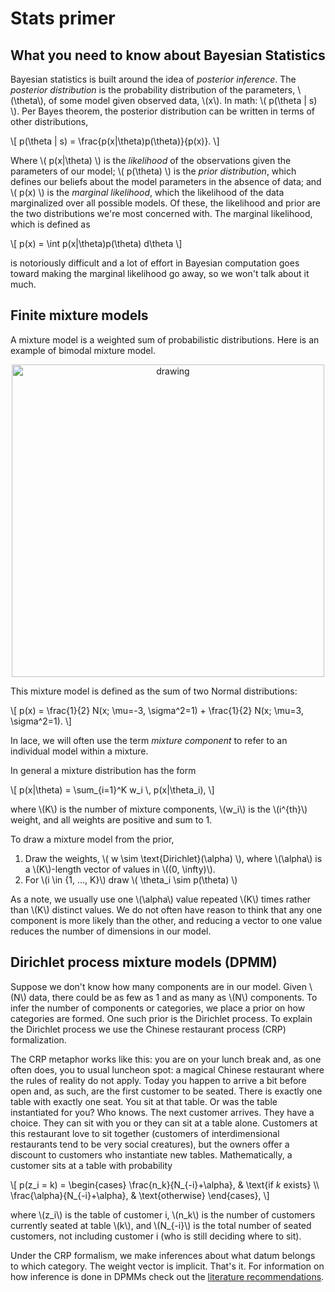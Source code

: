# Stats primer

## What you need to know about Bayesian Statistics

Bayesian statistics is built around the idea of *posterior inference*. The
*posterior distribution* is the probability distribution of the parameters,
\\(\theta\\), of some model given observed data, \\(x\\). In math: \\( p(\theta
| s) \\). Per Bayes theorem, the posterior distribution can be written in terms
of other distributions,

\\[
p(\theta | s) = \frac{p(x|\theta)p(\theta)}{p(x)}.
\\]

Where \\( p(x|\theta) \\) is the *likelihood* of the observations given the
parameters of our model; \\( p(\theta) \\) is the *prior distribution*, which
defines our beliefs about the model parameters in the absence of data; and \\(
p(x) \\) is the *marginal likelihood*, which the likelihood of the data
marginalized over all possible models. Of these, the likelihood and prior are
the two distributions we're most concerned with. The marginal likelihood, which
is defined as

\\[
    p(x) = \int p(x|\theta)p(\theta) d\theta
\\]

is notoriously difficult and a lot of effort in Bayesian computation goes
toward making the marginal likelihood go away, so we won't talk about it much.

## Finite mixture models

A mixture model is a weighted sum of probabilistic distributions. Here is an
example of bimodal mixture model.

<p align=center>
<img src="img/bimodal-mixture.png" alt="drawing" width="500"/>
</p>


This mixture model is defined as the sum of two Normal distributions:

\\[
p(x) = \frac{1}{2} N(x; \mu=-3, \sigma^2=1) + \frac{1}{2} N(x; \mu=3, \sigma^2=1).
\\]

In lace, we will often use the term *mixture component* to refer to an
individual model within a mixture.

In general a mixture distribution has the form

\\[
p(x|\theta) = \sum_{i=1}^K w_i \\, p(x|\theta_i),
\\]

where \\(K\\) is the number of mixture components, \\(w_i\\) is the
\\(i^{th}\\) weight, and all weights are positive and sum to 1.

To draw a mixture model from the prior,

1. Draw the weights, \\( w \sim \text{Dirichlet}(\alpha) \\), where
   \\(\alpha\\) is a \\(K\\)-length vector of values in \\((0, \infty)\\). 
2. For \\(i \in \{1, ..., K\}\\) draw \\( \theta_i \sim p(\theta) \\)

As a note, we usually use one \\(\alpha\\) value repeated \\(K\\) times rather
than \\(K\\) distinct values. We do not often have reason to think that any one
component is more likely than the other, and reducing a vector to one value
reduces the number of dimensions in our model.


## Dirichlet process mixture models (DPMM)

Suppose we don't know how many components are in our model. Given \\(N\\) data,
there could be as few as 1 and as many as \\(N\\) components. To infer the
number of components or categories, we place a prior on how categories are
formed. One such prior is the Dirichlet process. To explain the Dirichlet
process we use the Chinese restaurant process (CRP) formalization.

The CRP metaphor works like this: you are on your lunch break and, as one often
does, you to usual luncheon spot: a magical Chinese restaurant where the rules
of reality do not apply. Today you happen to arrive a bit before open and, as
such, are the first customer to be seated. There is exactly one table with
exactly one seat. You sit at that table. Or was the table instantiated for you?
Who knows. The next customer arrives. They have a choice. They can sit with you
or they can sit at a table alone. Customers at this restaurant love to sit
together (customers of interdimensional restaurants tend to be very social
creatures), but the owners offer a discount to customers who instantiate new
tables. Mathematically, a customer sits at a table with probability

\\[
  p(z_i = k) =
    \begin{cases}
        \frac{n_k}{N_{-i}+\alpha},  & \text{if $k$ exists} \\\\
        \frac{\alpha}{N_{-i}+\alpha}, & \text{otherwise}
    \end{cases},
\\]

where \\(z_i\\) is the table of customer i, \\(n_k\\) is the number of
customers currently seated at table \\(k\\), and \\(N_{-i}\\) is the total
number of seated customers, not including customer i (who is still deciding
where to sit).

Under the CRP formalism, we make inferences about what datum belongs to which
category. The weight vector is implicit. That's it. For information on how
inference is done in DPMMs check out the [literature
recommendations](#literature-recommendations).

